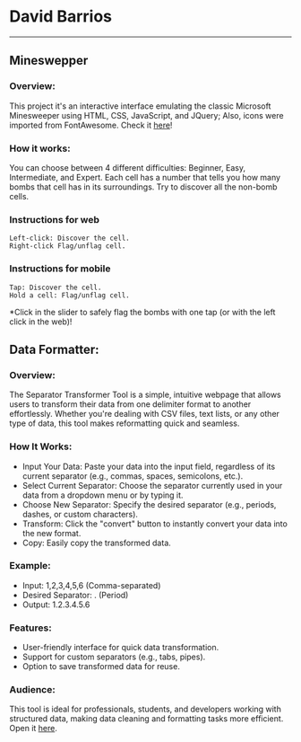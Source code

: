 # David Barrios
<hr>

## Mineswepper 

### Overview:
This project it's an interactive interface emulating the classic Microsoft Minesweeper using HTML, CSS, JavaScript, and JQuery; Also, icons were imported from FontAwesome. Check it [here](https://davidandbar.github.io/minesweeper/)!


### How it works:
You can choose between 4 different difficulties: Beginner, Easy, Intermediate, and Expert.
Each cell has a number that tells you how many bombs that cell has in its surroundings. Try to discover all the non-bomb cells.

### Instructions for web
    Left-click: Discover the cell. 
    Right-click Flag/unflag cell.

### Instructions for mobile
    Tap: Discover the cell. 
    Hold a cell: Flag/unflag cell.

*Click in the slider to safely flag the bombs with one tap (or with the left click in the web)!

## Data Formatter:

### Overview:
The Separator Transformer Tool is a simple, intuitive webpage that allows users to transform their data from one delimiter format to another effortlessly. Whether you're dealing with CSV files, text lists, or any other type of data, this tool makes reformatting quick and seamless.

### How It Works:

- Input Your Data: Paste your data into the input field, regardless of its current separator (e.g., commas, spaces, semicolons, etc.).
- Select Current Separator: Choose the separator currently used in your data from a dropdown menu or by typing it.
- Choose New Separator: Specify the desired separator (e.g., periods, dashes, or custom characters).
- Transform: Click the "convert" button to instantly convert your data into the new format.
- Copy: Easily copy the transformed data.

### Example:

- Input: 1,2,3,4,5,6 (Comma-separated)
- Desired Separator: . (Period)
- Output: 1.2.3.4.5.6

### Features:

- User-friendly interface for quick data transformation.
- Support for custom separators (e.g., tabs, pipes).
- Option to save transformed data for reuse.

### Audience:
This tool is ideal for professionals, students, and developers working with structured data, making data cleaning and formatting tasks more efficient. Open it [here](https://davidandbar.github.io/Formatter/).
